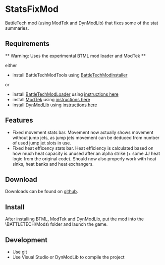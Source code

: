 # StatsFixMod
BattleTech mod (using ModTek and DynModLib) that fixes some of the stat summaries.

## Requirements
** Warning: Uses the experimental BTML mod loader and ModTek **

either
* install BattleTechModTools using [BattleTechModInstaller](https://github.com/Mpstark/BattleTechModTools/releases)

or
* install [BattleTechModLoader](https://github.com/Mpstark/BattleTechModLoader/releases) using [instructions here](https://github.com/Mpstark/BattleTechModLoader)
* install [ModTek](https://github.com/Mpstark/ModTek/releases) using [instructions here](https://github.com/Mpstark/ModTek)
* install [DynModLib](https://github.com/CptMoore/BattleTechModTools/releases) using [instructions here](https://github.com/CptMoore/BattleTechModTools)

## Features

- Fixed movement stats bar. Movement now actually shows movement without jump jets, as jump jets movement can be deduced from number of used jump jet slots in use.
- Fixed heat efficency stats bar. Heat efficiency is calculated based on how much heat capacity is unused after an alpha strike (+ some JJ heat logic from the original code). Should now also properly work with heat sinks, heat banks and heat exchangers.

## Download

Downloads can be found on [github](https://github.com/CptMoore/StatsFixMod/releases).

## Install

After installing BTML, ModTek and DynModLib, put the mod into the \BATTLETECH\Mods\ folder and launch the game.

## Development

* Use git
* Use Visual Studio or DynModLib to compile the project
